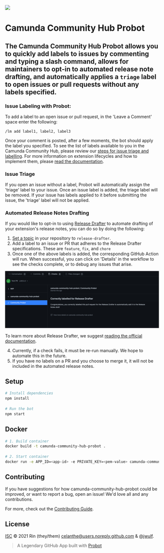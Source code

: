 <img src="https://img.shields.io/badge/Lifecycle-Proof%20of%20Concept-blueviolet">

# Camunda Community Hub Probot

## The Camunda Community Hub Probot allows you to quickly add labels to issues by commenting and typing a slash command, allows for maintainers to opt-in to automated release note drafting, and automatically applies a <code>triage</code> label to open issues or pull requests without any labels specified. 

### Issue Labeling with Probot:

To add a label to an open issue or pull request, in the 'Leave a Comment' space enter the following:

```
/lm add label1, label2, label3
```

Once your comment is posted, after a few moments, the bot should apply the label you specified. To see the list of labels available to you in the Camunda Community Hub, please review our [steps for issue triage and labelling](https://github.com/camunda-community-hub/community/blob/main/issue-triage.md). For more information on extension lifecycles and how to implement them, please [read the documentation](https://github.com/camunda-community-hub/community/blob/main/extension-lifecycle.md).

### Issue Triage 

If you open an issue without a label, Probot will automatically assign the 'triage' label to your issue. Once an issue label is added, the triage label will be removed. If your issue has labels applied to it before submitting the issue, the 'triage' label will not be applied.

### Automated Release Notes Drafting

If you would like to opt-in to using [Release Drafter](https://github.com/release-drafter/release-drafter) to automate drafting of your extension's release notes, you can do so by doing the following:

1. [Set a topic](https://docs.github.com/en/github/administering-a-repository/managing-repository-settings/classifying-your-repository-with-topics) in your repository to <code>release-drafter</code>.
2. Add a label to an issue or PR that adheres to the Release Drafter specifications. These are <code>feature</code>, <code>fix</code>, and <code>chore</code>
3. Once one of the above labels is added, the corresponding GitHub Action will run. When successful, you can click on 'Details' in the workflow to see the checks complete, or to debug any issues that arise.

<img src="https://github.com/camunda-community-hub/camunda-community-hub-probot/blob/main/assets/Release%20Drafter%20Checks.png">

To learn more about Release Drafter, we suggest [reading the official documentation](https://github.com/release-drafter/release-drafter).

4. Currently, if a check fails, it must be re-run manually. We hope to automate this in the future.
5. If you have no labels on a PR and you choose to merge it, it will not be included in the automated release notes.

## Setup

```sh
# Install dependencies
npm install

# Run the bot
npm start
```

## Docker

```sh
# 1. Build container
docker build -t camunda-community-hub-probot .

# 2. Start container
docker run -e APP_ID=<app-id> -e PRIVATE_KEY=<pem-value> camunda-community-hub-probot
```

## Contributing

If you have suggestions for how camunda-community-hub-probot could be improved, or want to report a bug, open an issue! We'd love all and any contributions.

For more, check out the [Contributing Guide](CONTRIBUTING.md).

## License

[ISC](LICENSE) © 2021 Rin (they/them) <celanthe@users.noreply.github.com> & [@jwulf](https://github.com/jwulf).

> A Legendary GitHub App built with [Probot](https://github.com/probot/probot) 
